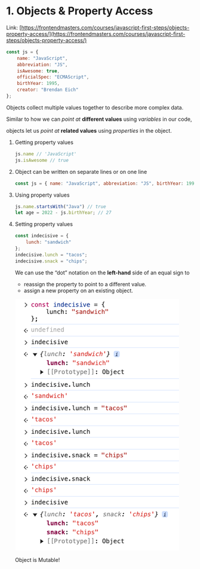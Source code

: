 # 1. Objects & Property Access

Link: [https://frontendmasters.com/courses/javascript-first-steps/objects-property-access/](https://frontendmasters.com/courses/javascript-first-steps/objects-property-access/)

```jsx
const js = {
    name: "JavaScript",
    abbreviation: "JS",
    isAwesome: true,
    officialSpec: "ECMAScript",
    birthYear: 1995,
    creator: "Brendan Eich"
};
```

Objects collect multiple values together to describe more complex data.

Similar to how we can *point at* **different values** using *variables* in our code,

objects let us *point at* **related values** using *properties* in the object.

1. Getting property values
    
    ```jsx
    js.name // 'JavaScript'
    js.isAwesome // true
    ```
    
2. Object can be written on separate lines or on one line
    
    ```jsx
    const js = { name: "JavaScript", abbreviation: "JS", birthYear: 1995 }
    ```
    
3. Using property values
    
    ```jsx
    js.name.startsWith("Java") // true
    let age = 2022 - js.birthYear; // 27
    ```
    
4. Setting property values
    
    ```jsx
    const indecisive = {
        lunch: "sandwich"
    };
    indecisive.lunch = "tacos";
    indecisive.snack = "chips";
    ```
    
    We can use the “dot” notation on the **left-hand** side of an equal sign to
    
    - reassign the property to point to a different value.
    - assign a new property on an existing object.
    
    ![image.png](./image/image.png)
    
    Object is Mutable!
